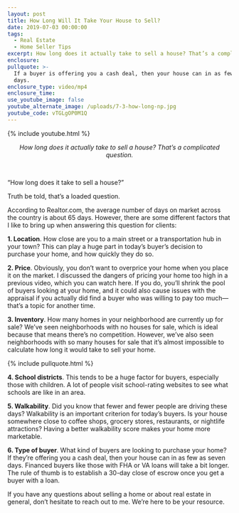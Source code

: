 ```yaml
---
layout: post
title: How Long Will It Take Your House to Sell?
date: 2019-07-03 00:00:00
tags:
  - Real Estate
  - Home Seller Tips
excerpt: How long does it actually take to sell a house? That’s a complicated question.
enclosure:
pullquote: >-
  If a buyer is offering you a cash deal, then your house can in as few as seven
  days.
enclosure_type: video/mp4
enclosure_time:
use_youtube_image: false
youtube_alternate_image: /uploads/7-3-how-long-np.jpg
youtube_code: vTGLgOP0M1Q
---
```


{% include youtube.html %}

<center><em>How long does it actually take to sell a house? That&rsquo;s a complicated question.</em></center>

&nbsp;

“How long does it take to sell a house?”

Truth be told, that’s a loaded question.

According to Realtor.com, the average number of days on market across the country is about 65 days. However, there are some different factors that I like to bring up when answering this question for clients:

**1\. Location**. How close are you to a main street or a transportation hub in your town? This can play a huge part in today’s buyer’s decision to purchase your home, and how quickly they do so.

**2\. Price**. Obviously, you don’t want to overprice your home when you place it on the market. I discussed the dangers of pricing your home too high in a previous video, which you can watch here. If you do, you’ll shrink the pool of buyers looking at your home, and it could also cause issues with the appraisal if you actually did find a buyer who was willing to pay too much—that’s a topic for another time.

**3\. Inventory**. How many homes in your neighborhood are currently up for sale? We’ve seen neighborhoods with no houses for sale, which is ideal because that means there’s no competition. However, we’ve also seen neighborhoods with so many houses for sale that it’s almost impossible to calculate how long it would take to sell your home.

{% include pullquote.html %}

**4\. School districts**. This tends to be a huge factor for buyers, especially those with children. A lot of people visit school-rating websites to see what schools are like in an area.

**5\. Walkability**. Did you know that fewer and fewer people are driving these days? Walkability is an important criterion for today’s buyers. Is your house somewhere close to coffee shops, grocery stores, restaurants, or nightlife attractions? Having a better walkability score makes your home more marketable.

**6\. Type of buyer**. What kind of buyers are looking to purchase your home? If they’re offering you a cash deal, then your house can in as few as seven days. Financed buyers like those with FHA or VA loans will take a bit longer. The rule of thumb is to establish a 30-day close of escrow once you get a buyer with a loan.

If you have any questions about selling a home or about real estate in general, don’t hesitate to reach out to me. We’re here to be your resource.